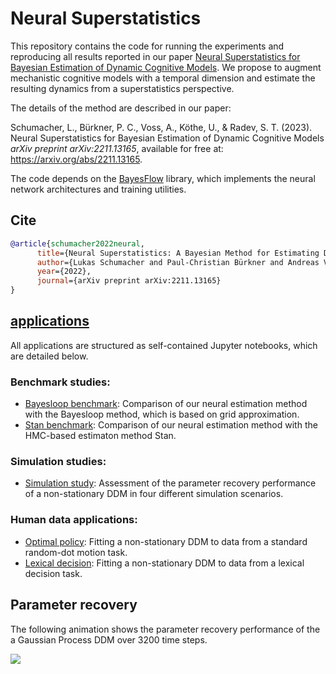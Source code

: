 # Neural Superstatistics

This repository contains the code for running the experiments and reproducing all results reported in our paper [Neural Superstatistics for Bayesian Estimation of Dynamic Cognitive Models](https://arxiv.org/abs/2211.13165). We propose to augment mechanistic cognitive models with a temporal dimension and estimate the resulting dynamics from a superstatistics perspective.

The details of the method are described in our paper:

Schumacher, L., Bürkner, P. C., Voss, A., Köthe, U., & Radev, S. T. (2023). 
Neural Superstatistics for Bayesian Estimation of Dynamic Cognitive Models
<em>arXiv preprint arXiv:2211.13165</em>, available for free at: https://arxiv.org/abs/2211.13165.

The code depends on the [BayesFlow](https://github.com/stefanradev93/BayesFlow) library, which implements the neural network architectures and training utilities.

## Cite

```bibtex
@article{schumacher2022neural,
      title={Neural Superstatistics: A Bayesian Method for Estimating Dynamic Models of Cognition}, 
      author={Lukas Schumacher and Paul-Christian Bürkner and Andreas Voss and Ullrich Köthe and Stefan T. Radev},
      year={2022},
      journal={arXiv preprint arXiv:2211.13165}
}
```

## [applications](applications)

All applications are structured as self-contained Jupyter notebooks, which are detailed below.

### Benchmark studies:

- [Bayesloop benchmark](applications/coal_mining/notebooks/bayesloop_benchmark.ipynb): Comparison of our neural estimation method with the Bayesloop method, which is based on grid approximation.
- [Stan benchmark](applications/stan_comparison/notebooks/stan_benchmark.ipynb): Comparison of our neural estimation method with the HMC-based estimaton method Stan.

### Simulation studies:

- [Simulation study](applications/simulation_study/notebooks/simulation_study_experiment.ipynb): Assessment of the parameter recovery performance of a non-stationary DDM in four different simulation scenarios.

### Human data applications:

- [Optimal policy](applications/optimal_policy/notebooks/optimal_policy_experiment.ipynb): Fitting a non-stationary DDM to data from a standard random-dot motion task.
- [Lexical decision](applications/lexical_decision/): Fitting a non-stationary DDM to data from a lexical decision task.

## Parameter recovery

The following animation shows the parameter recovery performance of the a Gaussian Process DDM over 3200 time steps.

![](param_recovery_animation.gif)






